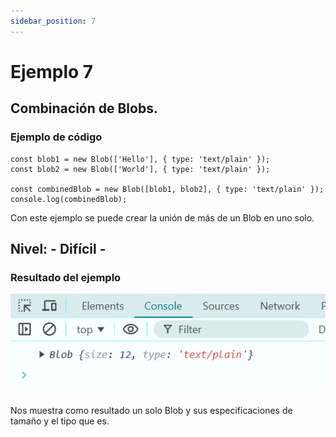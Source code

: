 ```yaml
---
sidebar_position: 7
---
```


# Ejemplo 7

## Combinación de Blobs.

### Ejemplo de código

```
const blob1 = new Blob(['Hello'], { type: 'text/plain' });
const blob2 = new Blob(['World'], { type: 'text/plain' });

const combinedBlob = new Blob([blob1, blob2], { type: 'text/plain' });
console.log(combinedBlob);
```
Con este ejemplo se puede crear la unión de más de un Blob en uno solo.

## Nivel: - Difícil -

### Resultado del ejemplo
![Texto alternativo](img/ej7.png)

Nos muestra como resultado un solo Blob y sus especificaciones de tamaño y el tipo que es.